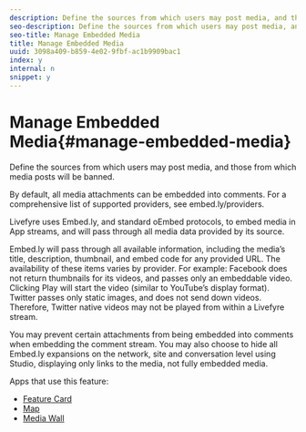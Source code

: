 ```yaml
---
description: Define the sources from which users may post media, and those from which media posts will be banned.
seo-description: Define the sources from which users may post media, and those from which media posts will be banned.
seo-title: Manage Embedded Media
title: Manage Embedded Media
uuid: 3098a409-b859-4e02-9fbf-ac1b9909bac1
index: y
internal: n
snippet: y
---
```


# Manage Embedded Media{#manage-embedded-media}

Define the sources from which users may post media, and those from which media posts will be banned.

By default, all media attachments can be embedded into comments. For a comprehensive list of supported providers, see embed.ly/providers.

Livefyre uses Embed.ly, and standard oEmbed protocols, to embed media in App streams, and will pass through all media data provided by its source.

Embed.ly will pass through all available information, including the media’s title, description, thumbnail, and embed code for any provided URL. The availability of these items varies by provider. For example: Facebook does not return thumbnails for its videos, and passes only an embeddable video. Clicking Play will start the video (similar to YouTube’s display format). Twitter passes only static images, and does not send down videos. Therefore, Twitter native videos may not be played from within a Livefyre stream.

You may prevent certain attachments from being embedded into comments when embedding the comment stream. You may also choose to hide all Embed.ly expansions on the network, site and conversation level using Studio, displaying only links to the media, not fully embedded media.

Apps that use this feature:

* [Feature Card](../c-feature-card-app/c-feature-card-app.md#c_feature_card_app) 
* [Map](../c-map-app/c-map-app.md#c_map_app) 
* [Media Wall](../c-media-wall-app/c-media-wall-app.md#c_media_wall_app)

